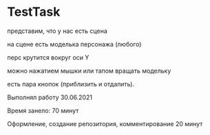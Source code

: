 # TestTask

представим, что у нас есть сцена

на сцене есть моделька персонажа (любого)

перс крутится вокруг оси Y

можно нажатием мышки или тапом вращать модельку

есть пара кнопок (приблизить и отдалить).

Выполнял работу 30.06.2021

Время занело: 70 минут

Оформление, создание репозитория, комментирование 20 минут
